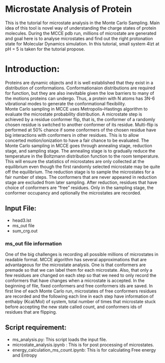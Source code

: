 # Microstate Analysis of Protein
This is the tutorial for microstate analysis in the Monte Carlo Sampling. Main idea of this tool is novel way of understanding the charge states of protein molecules. During the MCCE pdb run,  millions of microstate are generated and goal here is to analyse microstates and find out the right protonation state for Molecular Dynamics simulation. In this tutorial, small system 4lzt at pH = 5 is taken for the tutorial propose. 

# Introduction:
Proteins are dynamic objects and it is well established that they exist in a distribution of conformations.  Conformationaion distributions are required for function, but they are also inevitable given the low barriers to many of the motions proteins can undergo. Thus, a protein with N atoms has 3N-6 vibrational modes to generate the conformational flexibility.       
Monte Carlo sampling in MCCE uses Metropolis–Hastings algorithm to evaluate the microstate probability distribution. A microstate step is achieved by a residue conformer flip, that is, the conformer of a randomly chosen residue is switched to another conformer of its residue. Multi-flip is performed at 50% chance if some conformers of the chosen residue have big interactions with conformers in other residues. This is to allow concerted motion/ionization to have a fair chance to be evaluated. The Monte Carlo sampling in MCCE goes through annealing stage, reduction stage, and sampling stage. The annealing stage is to gradually reduce the temperature in the Boltzmann distribution function to the room temperature. This will ensure the statistics of microstates are only collected at the equilibrium even though the first randomly selected microstate may be quite off the equilibrium.   The reduction stage is to sample the microstates for a fair number of steps. The conformers that are never appeared in reduction stage are excluded from later sampling. After reduction, residues that have choice of conformers are “free” residues. Only in the sampling stage, the conformer occupancy and optionally the microstates are recorded.





## Input File:
- head3.lst 
- ms_out file
- sum_crg.out

### ms_out file information
One of the big challenges is recording all possible millions of microstates in readable format. MCCE algorithm has several approximations that are advantageous for the microstate analysis.  One is that conformers are premade so that we can label them for each microstate.  Also, that only a few residues are changed on each step so that we need to only record the conformers that have changes when a microstate is accepted. In the beginning of file, fixed conformers and free conformers ids are saved. In first line of each Monte Carlo run, microstates of free conformers residues are recorded and the following each line in each step have information of enthalpy (Kcal/Mol) of system, total number of times that microstate stuck before accepting the new state called count, and conformers ids of residues that are flipping.


## Script requirement:
  - ms_analysis.py: This script loads the input file.
  - microstate_analysis.ipynb : This is for post processing of microstates.
  - energy_calculation_ms_count.ipynb: This is for calculating Free energy and Entropy
  
  
 
